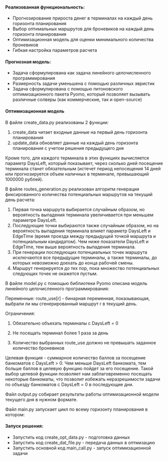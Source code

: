 
<h4>Реализованная функциональность:</h4>
<ul>
    <li> Прогнозирование прироста денег в терминалах на каждый день горизонта планирования</li>
    <li> Выбор оптимальных маршрутов для броневиков на каждый день горизонта планирования </li>
    <li> Оптимизационная модель для оценки минимального количества броневиков</li>
    <li> Гибкая настройка параметров расчета </li>
</ul> 
<h4>Прогнозная модель:</h4>
<ul>
 <li>Задача сформулирована как задача линейного целочисленного программирования</li>
 <li>Размерность задачи уменьшена с помощью различных эвристик</li>
 <li>Задача сформулирована с помощью питоновского оптимизационного пакета Pyomo, который позволяет вызывать различные солверы (как коммерческие, так и open-source)</li>  
 </ul>
<h4>Оптимизационная модель</h4>
В файле create_data.py реализованы 2 функции:  

1. create_data читает входные данные на первый день горизонта планирования  
2. update_data обновляет данные на каждый день горизонта планирования с учетом решения предыдущего дня
  
Кроме того, для каждого терминала в этих функциях вычисляется параметр DaysLeft, который показывает, через сколько дней посещение терминала станет обязательным (истечет период непосещения 14 дней или прогнозируется объем наличных в терминале, превышающий 1000000 рублей). 

В файле routes_generation.py реализован алгоритм генерации фиксированного количества потенциальных маршрутов на текущий день расчета:

1. Первая точка маршрута выбирается случайным образом, но вероятность выпадения терминала увеличивается при меньшем параметре DaysLeft.
2. Последующие точки выбираются также случайным образом, но на вероятность выпадения терминала влияет параметр DaysLeft и EdgeTime (время проезда между предыдущей точкой маршрута и потенциальным кандидатом). Чем ниже показатели DaysLeft и EdgeTime, тем выше вероятность выпадения терминала.
3. При генерации последующих потенциальных точек маршрута исключаются все предыдущие терминалы, а также терминалы, до которых невозможно доехать до конца рабочей смены.
4. Маршрут генерируется до тех пор, пока множество потенциальных следующих точек не окажется пустым.

В файле model.py с помощью библиотеки Pyomo описана модель линейного целочисленного программирования:

Переменные:
 route_use[r] - бинарная переменная, показывающая, выбрали ли мы сгенерированный маршрут r в текущий день. 
   
Ограничения:

1. Обязательно объехать терминалы с DaysLeft = 0

2. Не посещать терминал более 1 раза за день

3. Количество выбранных route_use должно не превышать заданное количество броневиков
   
Целевая функция - суммарное количество баллов за посещение банкоматов с DaysLeft > 0. Чем меньше DaysLeft банкомата, тем больше баллов в целевую функцию пойдет за его посещение. Такой выбор целевой функции позволяет нам заблаговременно посещать некоторые банкоматы, что позволит избежать неразрешимости задачи по объезду банкоматов с DaysLeft = 0 в последующие дни.

Файл output.py собирает результаты работы оптимизационной модели текущего дня в нужном формате.

Файл main.py запускает цикл по всему горизонту планирования в котором:
 
<h4>Запуск решения:</h4>
<ul>
<li>Запустить код create_opt_data.py - подготовка данных</li>
<li>Запустить код create_dat_file.py - передача данных в оптмизацию</li>	
<li>Запустить основной код main_call.py - запуск оптимизационной задачи </li>
</ul>
